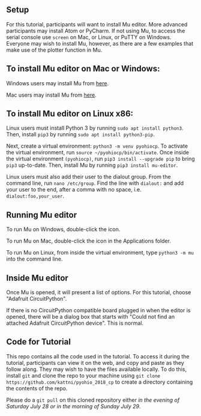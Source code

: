 ## Setup
For this tutorial, participants will want to install Mu editor. More advanced participants may
install Atom or PyCharm. If not using Mu, to access the serial console use `screen` on
Mac, or Linux, or PuTTY on Windows. Everyone may wish to install Mu, however, as there are a few
examples that make use of the plotter function in Mu.

## To install Mu editor on Mac or Windows:
Windows users may install Mu from [here](https://codewith.mu/en/download).

Mac users may install Mu from [here](https://codewith.mu/en/download).

## To install Mu editor on Linux x86:
Linux users must install Python 3 by running `sudo apt install python3`. Then, install
`pip3` by running `sudo apt install python3-pip`.

Next, create a virtual environment: `python3 -m venv pyohiocp`. To activate the virtual
environment, run `source ~/pyohiocp/bin/activate`. Once inside the virtual environment
`(pyohiocp)`, run `pip3 install --upgrade pip` to bring `pip3` up-to-date. Then, install Mu by
running `pip3 install mu-editor`.

Linux users must also add their user to the dialout group. From the command line, run
`nano /etc/group`. Find the line with `dialout:` and add your user to the end, after a comma
with no space, i.e. `dialout:foo,your_user`.

## Running Mu editor
To run Mu on Windows, double-click the icon.

To run Mu on Mac, double-click the icon in the Applications folder.

To run Mu on Linux, from inside the virtual environment, type `python3 -m mu` into the
command line.

## Inside Mu editor
Once Mu is opened, it will present a list of options. For this tutorial, choose "Adafruit
CircuitPython".

If there is no CircuitPython compatible board plugged in when the editor is opened, there will
be a dialog box that starts with "Could not find an attached Adafruit CircuitPython device".
This is normal.

## Code for Tutorial
This repo contains all the code used in the tutorial. To access it during the tutorial,
participants can view it on the web, and copy and paste as they follow along. They may wish to
have the files available locally. To do this, install `git` and clone the repo to your machine
using `git clone https://github.com/kattni/pyohio_2018_cp` to create a directory containing the
contents of the repo.

Please do a `git pull` on this cloned repository either *in the evening of Saturday July 28 or 
in the morning of Sunday July 29*.